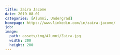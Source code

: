 ```yaml
---
title: Zaira Jacome
date: 2019-08-01
categories: [Alumni, Undergrad]
homepage: https://www.linkedin.com/in/zaira-jacome/
job: 
image:
  path: assets/img/Alumni/Zaira.jpg
  width: 200
  height: 200
---
```


